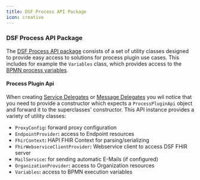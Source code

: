 ```yaml
---
title: DSF Process API Package
icon: creative
---
```


### DSF Process API Package

The [DSF Process API package](https://mvnrepository.com/artifact/dev.dsf/dsf-bpe-process-api-v1) consists of a set of utility classes designed to provide easy access to solutions for process plugin use cases. This includes for example the `Variables` class, which provides access to the [BPMN process variables](../../concepts/dsf/bpmn-process-variables.md).

#### Process Plugin Api
When creating [Service Delegates](../../concepts/dsf/service-delegates.md) or [Message Delegates](../../concepts/dsf/message-delegates.md) you wil notice that you need to provide a constructor which expects a `ProcessPluginApi` object and forward it to the superclasses' constructor.
This API instance provides a variety of utility classes:
- `ProxyConfig`**:** forward proxy configuration
- `EndpointProvider`**:** access to Endpoint resources
- `FhirContext`**:** HAPI FHIR Context for parsing/serializing
- `FhirWebserviceClientProvider`**:** Webservice client to access DSF FHIR server
- `MailService`**:** for sending automatic E-Mails (if configured)
- `OrganizationProvider`**:** access to Organization resources
- `Variables`**:** access to BPMN execution variables